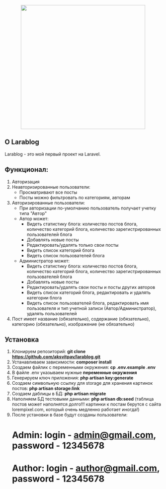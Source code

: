 <p align="center"><img src="https://res.cloudinary.com/dtfbvvkyp/image/upload/v1566331377/laravel-logolockup-cmyk-red.svg" width="400"></p>

## О Larablog

Larablog - это мой первый проект на Laravel.

## Функционал:

1. Авторизация
2. Неавторизированные пользователи:
    * Просматривают все посты
    * Посты можно фильтровать по категориям, авторам
3. Авторизированные пользователи:
    * При авторизации по-умолчанию пользователь получает учетку типа "Автор"
    * Автор может:
        * Видеть статистику блога: количество постов блога, количество категорий блога, количество зарегистрированных пользователей блога
        * Добавлять новые посты
        * Редактировать/удалять только свои посты
        * Видеть список категорий блога
        * Видеть список пользователей блога
    * Администратор может:
        * Видеть статистику блога: количество постов блога, количество категорий блога, количество зарегистрированных пользователей блога
        * Добавлять новые посты
        * Редактировать/удалять свои посты и посты других авторов
        * Видеть список категорий блога, редактировать и удалять категории блога
        * Видеть список пользователей блога, редактировать имя пользователя и тип учетной записи (Автор/Администратор), удалять пользователей
4. Пост имеет название (обязательно), содержание (обязательно), категорию (обязательно), изображение (не обязательно)

## Установка

1. Клонируем репозиторий: **git clone https://github.com/aksvitpav/larablog.git**
2. Устанавливаем зависимости: **composer install**
3. Создаем файлик с переменными окружения: **cp .env.example .env**
4. В файле .env указываем нужные **переменные окружения**
5. Генерируем ключ приложения: **php artisan key:generate**
6. Создаем символьную ссылку для storage для хранения картинок постов: **php artisan storage:link**
7. Создаем даблицы в БД: **php artisan migrate**
8. Наполняем БД тестовыми данными: **php artisan db:seed** (таблица постов может наполнятся долго!!! картинки к постам берутся с сайта lorempixel.com, который очень медленно работает иногда!)
9. После установки в базе будут созданы пользователи:
    # Admin: login - admin@gmail.com, password - 12345678
    # Author: login - author@gmail.com, password - 12345678
